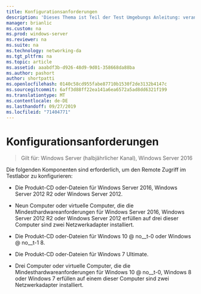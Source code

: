 ```yaml
---
title: Konfigurationsanforderungen
description: 'Dieses Thema ist Teil der Test Umgebungs Anleitung: veranschaulichen einer DirectAccess-Bereitstellung für mehrere Standorte für Windows Server 2016'
manager: brianlic
ms.custom: na
ms.prod: windows-server
ms.reviewer: na
ms.suite: na
ms.technology: networking-da
ms.tgt_pltfrm: na
ms.topic: article
ms.assetid: aaabdf3b-d926-48d9-9d01-358668da88ba
ms.author: pashort
author: shortpatti
ms.openlocfilehash: 0140c58cd955fabe87710b1530f2de3132b4147c
ms.sourcegitcommit: 6aff3d88ff22ea141a6ea6572a5ad8dd6321f199
ms.translationtype: MT
ms.contentlocale: de-DE
ms.lasthandoff: 09/27/2019
ms.locfileid: "71404771"
---
```

# <a name="configuration-requirements"></a>Konfigurationsanforderungen

>Gilt für: Windows Server (halbjährlicher Kanal), Windows Server 2016

Die folgenden Komponenten sind erforderlich, um den Remote Zugriff im Testlabor zu konfigurieren:  
  
-   Die Produkt-CD oder-Dateien für Windows Server 2016, Windows Server 2012 R2 oder Windows Server 2012.  
  
-   Neun Computer oder virtuelle Computer, die die Mindesthardwareanforderungen für Windows Server 2016, Windows Server 2012 R2 oder Windows Server 2012 erfüllen auf drei dieser Computer sind zwei Netzwerkadapter installiert.  
  
-   Die Produkt-CD oder-Dateien für Windows 10 @ no__t-0 oder Windows @ no__t-1 8.  
  
-   Die Produkt-CD oder-Dateien für Windows 7 Ultimate.  
  
-   Drei Computer oder virtuelle Computer, die die Mindesthardwareanforderungen für Windows 10 @ no__t-0, Windows 8 oder Windows 7 erfüllen auf einem dieser Computer sind zwei Netzwerkadapter installiert.  
  


